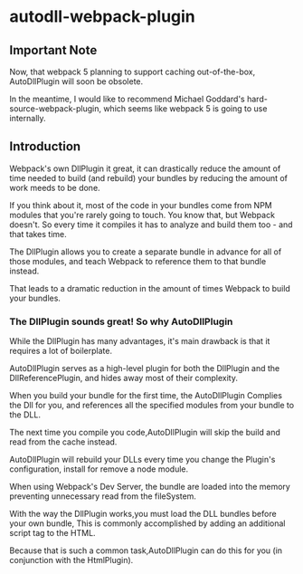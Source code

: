 # autodll-webpack-plugin

## Important Note

Now, that webpack 5 planning to support caching out-of-the-box, AutoDllPlugin will soon be obsolete.

In the meantime, I would like to recommend Michael Goddard's hard-source-webpack-plugin, which seems like webpack 5 is going to use internally.

## Introduction

Webpack's own DllPlugin it great, it can drastically reduce the amount of time needed to build (and rebuild) your bundles by reducing the amount of work meeds to be done.

If you think about it, most of the code in your bundles come from NPM modules that you're rarely going to touch. You know that, but Webpack doesn't. So every time it compiles it has to analyze and build them too - and that takes time.

The DllPlugin allows you to create a separate bundle in advance for all of those modules, and teach Webpack to reference them to that bundle instead.

That leads to a dramatic reduction in the amount of times Webpack to build your bundles.

### The DllPlugin sounds great! So why AutoDllPlugin

While the DllPlugin has many advantages, it's main drawback is that it requires a lot of boilerplate.

AutoDllPlugin serves as a high-level plugin for both the DllPlugin and  the DllReferencePlugin, and hides away most of their complexity.

When you build your bundle for the first time, the AutoDllPlugin Complies the Dll for you, and references all the specified modules from your bundle to the DLL.

The next time you compile you code,AutoDllPlugin will skip the build and read from the cache instead.

AutoDllPlugin will rebuild your DLLs every time you change the Plugin's configuration, install for remove a node module.

When using Webpack's Dev Server, the bundle are loaded into the memory preventing unnecessary read from the fileSystem.

With the way the DllPlugin works,you must load the DLL bundles before your own bundle, This is commonly accomplished by adding an additional script tag to the HTML.

Because that is such a common task,AutoDllPlugin can do this for you (in conjunction with the HtmlPlugin).
